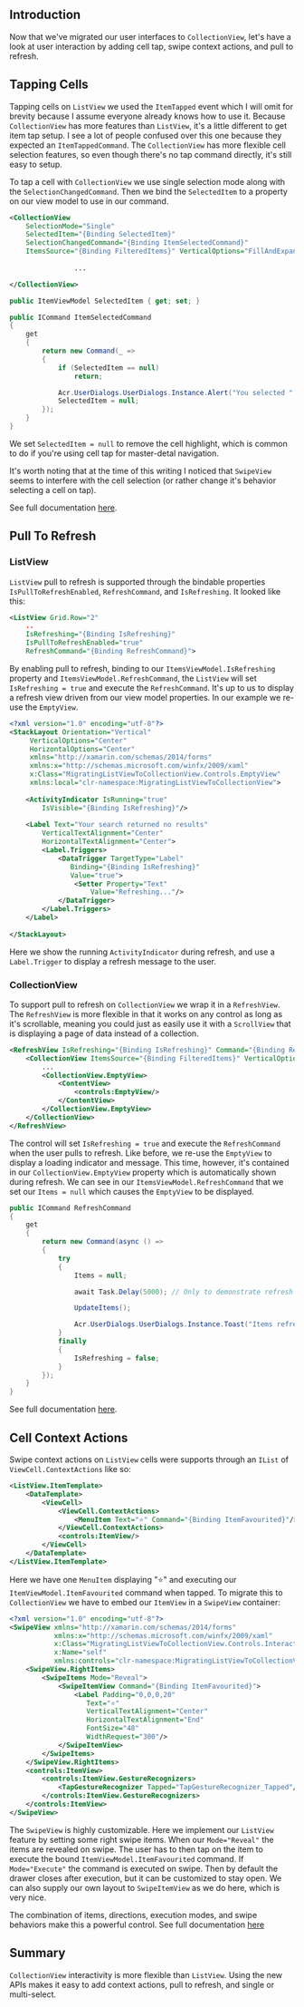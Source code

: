 ## Introduction

Now that we've migrated our user interfaces to `CollectionView`, let's have a look at user interaction by adding cell tap, swipe context actions, and pull to refresh.

## Tapping Cells

Tapping cells on `ListView` we used the `ItemTapped` event which I will omit for brevity because I assume everyone already knows how to use it. Because `CollectionView` has more features than `ListView`, it's a little different to get item tap setup. I see a lot of people confused over this one because they expected an `ItemTappedCommand`. The `CollectionView` has more flexible cell selection features, so even though there's no tap command directly, it's still easy to setup.

To tap a cell with `CollectionView` we use single selection mode along with the `SelectionChangedCommand`. Then we bind the `SelectedItem` to a property on our view model to use in our command.

~~~xml
<CollectionView
	SelectionMode="Single"
	SelectedItem="{Binding SelectedItem}"
	SelectionChangedCommand="{Binding ItemSelectedCommand}"
	ItemsSource="{Binding FilteredItems}" VerticalOptions="FillAndExpand">
                
                ...

</CollectionView>
~~~

~~~csharp
public ItemViewModel SelectedItem { get; set; }

public ICommand ItemSelectedCommand
{
    get
    {
        return new Command(_ =>
        {
            if (SelectedItem == null)
                return;

            Acr.UserDialogs.UserDialogs.Instance.Alert("You selected " + SelectedItem.Text);
            SelectedItem = null;
        });
    }
}
~~~

We set `SelectedItem = null` to remove the cell highlight, which is common to do if you're using cell tap for master-detal navigation.

It's worth noting that at the time of this writing I noticed that `SwipeView` seems to interfere with the cell selection (or rather change it's behavior selecting a cell on tap).

See full documentation [here](https://docs.microsoft.com/en-us/xamarin/xamarin-forms/user-interface/collectionview/selection).

## Pull To Refresh

### ListView
`ListView` pull to refresh is supported through the bindable properties `IsPullToRefreshEnabled`, `RefreshCommand`, and `IsRefreshing`. It looked like this:

~~~xml
<ListView Grid.Row="2"
	..
	IsRefreshing="{Binding IsRefreshing}"
	IsPullToRefreshEnabled="true"
	RefreshCommand="{Binding RefreshCommand}">
~~~
 
By enabling pull to refresh, binding to our `ItemsViewModel.IsRefreshing` property and `ItemsViewModel.RefreshCommand`, the `ListView` will set `IsRefreshing = true` and execute the `RefreshCommand`. It's up to us to display a refresh view driven from our view model properties. In our example we re-use the `EmptyView`.

~~~xml
<?xml version="1.0" encoding="utf-8"?>
<StackLayout Orientation="Vertical"
	 VerticalOptions="Center"
	 HorizontalOptions="Center"
	 xmlns="http://xamarin.com/schemas/2014/forms"
	 xmlns:x="http://schemas.microsoft.com/winfx/2009/xaml"
	 x:Class="MigratingListViewToCollectionView.Controls.EmptyView"
	 xmlns:local="clr-namespace:MigratingListViewToCollectionView">
	 
	<ActivityIndicator IsRunning="true"
   		IsVisible="{Binding IsRefreshing}"/>
   		
	<Label Text="Your search returned no results"
		VerticalTextAlignment="Center"
		HorizontalTextAlignment="Center">
		<Label.Triggers>
			<DataTrigger TargetType="Label"
		       Binding="{Binding IsRefreshing}"
		       Value="true">
				<Setter Property="Text"
				    Value="Refreshing..."/>
			</DataTrigger>
		</Label.Triggers>
	</Label>
	
</StackLayout>
~~~

Here we show the running `ActivityIndicator` during refresh, and use a `Label.Trigger` to display a refresh message to the user. 

### CollectionView

To support pull to refresh on `CollectionView` we wrap it in a `RefreshView`. The `RefreshView` is more flexible in that it works on any control as long as it's scrollable, meaning you could just as easily use it with a `ScrollView` that is displaying a page of data instead of a collection. 

~~~xml
<RefreshView IsRefreshing="{Binding IsRefreshing}" Command="{Binding RefreshCommand}" Grid.Row="2">
    <CollectionView ItemsSource="{Binding FilteredItems}" VerticalOptions="FillAndExpand">
        ...
        <CollectionView.EmptyView>
            <ContentView>
                <controls:EmptyView/>
            </ContentView>
        </CollectionView.EmptyView>
    </CollectionView>
</RefreshView>
~~~

The control will set `IsRefreshing = true` and execute the `RefreshCommand` when the user pulls to refresh. Like before, we re-use the `EmptyView` to display a loading indicator and message. This time, however, it's contained in our `CollectionView.EmptyView` property which is automatically shown during refresh. We can see in our `ItemsViewModel.RefreshCommand` that we set our `Items = null` which causes the `EmptyView` to be displayed.

~~~csharp
public ICommand RefreshCommand
{
    get
    {
        return new Command(async () =>
        {
            try
            {
                Items = null;

                await Task.Delay(5000); // Only to demonstrate refresh views..

                UpdateItems();

                Acr.UserDialogs.UserDialogs.Instance.Toast("Items refreshed");
            }
            finally
            {
                IsRefreshing = false;
            }
        });
    }
}
~~~

See full documentation [here](https://docs.microsoft.com/en-us/xamarin/xamarin-forms/user-interface/collectionview/populate-data#pull-to-refresh).

## Cell Context Actions

Swipe context actions on `ListView` cells were supports through an `IList` of `ViewCell.ContextActions` like so:

~~~xml
<ListView.ItemTemplate>
    <DataTemplate>
        <ViewCell>
            <ViewCell.ContextActions>
                <MenuItem Text="⭐️" Command="{Binding ItemFavourited}"/>
            </ViewCell.ContextActions>
            <controls:ItemView/>
        </ViewCell>
    </DataTemplate>
</ListView.ItemTemplate>
~~~

Here we have one `MenuItem` displaying "⭐️" and executing our `ItemViewModel.ItemFavourited` command when tapped. To migrate this to `CollectionView` we have to embed our `ItemView` in a `SwipeView` container:

~~~xml
<?xml version="1.0" encoding="utf-8"?>
<SwipeView xmlns="http://xamarin.com/schemas/2014/forms"
           xmlns:x="http://schemas.microsoft.com/winfx/2009/xaml"
           x:Class="MigratingListViewToCollectionView.Controls.InteractiveItemView"
           x:Name="self"
           xmlns:controls="clr-namespace:MigratingListViewToCollectionView.Controls">
    <SwipeView.RightItems>
        <SwipeItems Mode="Reveal">
            <SwipeItemView Command="{Binding ItemFavourited}">
                <Label Padding="0,0,0,20"
                   Text="⭐️"
                   VerticalTextAlignment="Center"
                   HorizontalTextAlignment="End"
                   FontSize="48"
                   WidthRequest="300"/>
            </SwipeItemView>
        </SwipeItems>
    </SwipeView.RightItems>
    <controls:ItemView>
        <controls:ItemView.GestureRecognizers>
            <TapGestureRecognizer Tapped="TapGestureRecognizer_Tapped"/>
        </controls:ItemView.GestureRecognizers>
    </controls:ItemView>
</SwipeView>
~~~

The `SwipeView` is highly customizable. Here we implement our `ListView` feature by setting some right swipe items. When our `Mode="Reveal"` the items are revealed on swipe. The user has to then tap on the item to execute the bound `ItemViewModel.ItemFavourited` command. If `Mode="Execute"` the command is executed on swipe. Then by default the drawer closes after execution, but it can be customized to stay open. We can also supply our own layout to `SwipeItemView` as we do here, which is very nice.

The combination of items, directions, execution modes, and swipe behaviors make this a powerful control. See full documentation [here](https://docs.microsoft.com/en-us/xamarin/xamarin-forms/user-interface/swipeview)

## Summary
`CollectionView` interactivity is more flexible than `ListView`. Using the new APIs makes it easy to add context actions, pull to refresh, and single or multi-select.